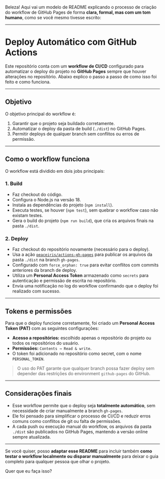 Beleza! Aqui vai um modelo de README explicando o processo de criação do workflow de GitHub Pages de forma **clara, formal, mas com um tom humano**, como se você mesmo tivesse escrito:

---

# Deploy Automático com GitHub Actions

Este repositório conta com um **workflow de CI/CD** configurado para automatizar o deploy do projeto no **GitHub Pages** sempre que houver alterações no repositório. Abaixo explico o passo a passo de como isso foi feito e como funciona.

---

## Objetivo

O objetivo principal do workflow é:

1. Garantir que o projeto seja buildado corretamente.
2. Automatizar o deploy da pasta de build (`./dist`) no GitHub Pages.
3. Permitir deploys de qualquer branch sem conflitos ou erros de permissão.

---

## Como o workflow funciona

O workflow está dividido em dois jobs principais:

### 1. Build

* Faz checkout do código.
* Configura o Node.js na versão 18.
* Instala as dependências do projeto (`npm install`).
* Executa testes, se houver (`npm test`), sem quebrar o workflow caso não existam testes.
* Gera o build do projeto (`npm run build`), que cria os arquivos finais na pasta `./dist`.

### 2. Deploy

* Faz checkout do repositório novamente (necessário para o deploy).
* Usa a ação [`peaceiris/actions-gh-pages`](https://github.com/peaceiris/actions-gh-pages) para publicar os arquivos da pasta `./dist` na branch `gh-pages`.
* Configurado com `force_orphan: true` para evitar conflitos com commits anteriores da branch de deploy.
* Utiliza um **Personal Access Token** armazenado como `secrets` para autenticação e permissão de escrita no repositório.
* Envia uma notificação no log do workflow confirmando que o deploy foi realizado com sucesso.

---

## Tokens e permissões

Para que o deploy funcione corretamente, foi criado um **Personal Access Token (PAT)** com as seguintes configurações:

* **Acesso a repositórios:** escolhido apenas o repositório do projeto ou todos os repositórios do usuário.
* **Permissões:** `Contents → Read & write`.
* O token foi adicionado no repositório como secret, com o nome `PERSONAL_TOKEN`.

> O uso do PAT garante que qualquer branch possa fazer deploy sem depender das restrições do environment `github-pages` do GitHub.

---

## Considerações finais

* Esse workflow permite que o deploy seja **totalmente automático**, sem necessidade de criar manualmente a branch `gh-pages`.
* Ele foi pensado para simplificar o processo de CI/CD e reduzir erros comuns como conflitos de git ou falta de permissões.
* A cada push ou execução manual do workflow, os arquivos da pasta `./dist` são publicados no GitHub Pages, mantendo a versão online sempre atualizada.

---

Se você quiser, posso **adaptar esse README** para incluir também **como testar o workflow localmente ou disparar manualmente** para deixar o guia completo para qualquer pessoa que olhar o projeto.

Quer que eu faça isso?
